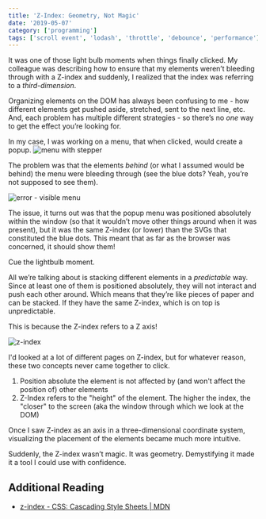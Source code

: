 ```yaml
---
title: 'Z-Index: Geometry, Not Magic'
date: '2019-05-07'
category: ['programming']
tags: ['scroll event', 'lodash', 'throttle', 'debounce', 'performance']
---
```


It was one of those light bulb moments when things finally clicked. My colleague was describing how to ensure that my elements weren’t bleeding through with a Z-index and suddenly, I realized that the index was referring to a _third-dimension_.

Organizing elements on the DOM has always been confusing to me - how different elements get pushed aside, stretched, sent to the next line, etc. And, each problem has multiple different strategies - so there’s no _one_ way to get the effect you’re looking for.

In my case, I was working on a menu, that when clicked, would create a popup.
![menu with stepper](./menu-and-stepper.png)

The problem was that the elements _behind_ (or what I assumed would be behind) the menu were bleeding through (see the blue dots? Yeah, you’re not supposed to see them).

![error - visible menu](./open-menu-bleed-through.png)

The issue, it turns out was that the popup menu was positioned absolutely within the window (so that it wouldn’t move other things around when it was present), but it was the same Z-index (or lower) than the SVGs that constituted the blue dots. This meant that as far as the browser was concerned, it should show them!

Cue the lightbulb moment.

All we’re talking about is stacking different elements in a _predictable_ way. Since at least one of them is positioned absolutely, they will not interact and push each other around. Which means that they’re like pieces of paper and can be stacked. If they have the same Z-index, which is on top is unpredictable.

This is because the Z-index refers to a Z axis!

![z-index](./z-index-visualization.png)

I'd looked at a lot of different pages on Z-index, but for whatever reason, these two concepts never came together to click.

1. Position absolute the element is not affected by (and won't affect the position of) other elements
2. Z-Index refers to the "height" of the element. The higher the index, the "closer" to the screen (aka the window through which we look at the DOM)

Once I saw Z-index as an axis in a three-dimensional coordinate system, visualizing the placement of the elements became much more intuitive.

Suddenly, the Z-index wasn’t magic. It was geometry. Demystifying it made it a tool I could use with confidence.

## Additional Reading

- [z-index - CSS: Cascading Style Sheets | MDN](https://developer.mozilla.org/en-US/docs/Web/CSS/z-index)
